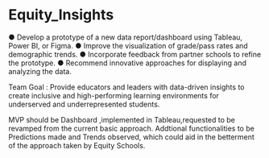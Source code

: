 # Equity_Insights

● Develop a prototype of a new data report/dashboard using Tableau, Power BI, or Figma.
● Improve the visualization of grade/pass rates and demographic trends.
● Incorporate feedback from partner schools to refine the prototype.
● Recommend innovative approaches for displaying and analyzing the data.

Team Goal : Provide educators and leaders with data-driven insights to create inclusive and high-performing
learning environments for underserved and underrepresented students.

MVP should be Dashboard ,implemented in Tableau,requested to be revamped from the current basic approach.
Addtional functionalities to be Predictions made and Trends observed, which could aid in the betterment of the approach taken by Equity Schools.
